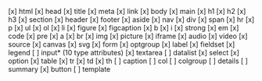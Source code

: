 [x] html
[x] head
[x] title
[x] meta
[x] link
[x] body
[x] main
[x] h1
[x] h2
[x] h3
[x] section
[x] header
[x] footer
[x] aside
[x] nav
[x] div
[x] span
[x] hr
[x] p
[x] ul
[x] ol
[x] li
[x] figure
[x] figcaption
[x] b
[x] i
[x] strong
[x] em
[x] code
[x] pre
[x] a
[x] br
[x] img
[x] picture
[x] iframe
[x] audio
[x] video
[x] source
[x] canvas
[x] svg
[x] form
[x] optgroup
[x] label
[x] fieldset
[x] legend
[ ] input* (10 type attributes)
[x] textarea
[ ] datalist
[x] select
[x] option
[x] table
[x] tr
[x] td
[x] th
[ ] caption
[ ] col
[ ] colgroup
[ ] details
[ ] summary
[x] button
[ ] template
